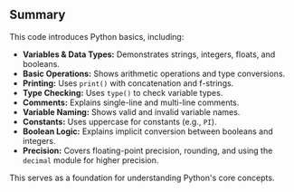 ## Summary

This code introduces Python basics, including:

- **Variables & Data Types:** Demonstrates strings, integers, floats, and booleans.
- **Basic Operations:** Shows arithmetic operations and type conversions.
- **Printing:** Uses `print()` with concatenation and f-strings.
- **Type Checking:** Uses `type()` to check variable types.
- **Comments:** Explains single-line and multi-line comments.
- **Variable Naming:** Shows valid and invalid variable names.
- **Constants:** Uses uppercase for constants (e.g., `PI`).
- **Boolean Logic:** Explains implicit conversion between booleans and integers.
- **Precision:** Covers floating-point precision, rounding, and using the `decimal` module for higher precision.

This serves as a foundation for understanding Python's core concepts.
